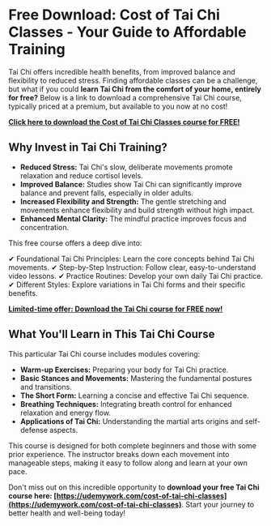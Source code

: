 # Free Download: Cost of Tai Chi Classes - Your Guide to Affordable Training

Tai Chi offers incredible health benefits, from improved balance and flexibility to reduced stress. Finding affordable classes can be a challenge, but what if you could **learn Tai Chi from the comfort of your home, entirely for free?** Below is a link to download a comprehensive Tai Chi course, typically priced at a premium, but available to you now at no cost!

[**Click here to download the Cost of Tai Chi Classes course for FREE!**](https://udemywork.com/cost-of-tai-chi-classes)

## Why Invest in Tai Chi Training?

*   **Reduced Stress:** Tai Chi's slow, deliberate movements promote relaxation and reduce cortisol levels.
*   **Improved Balance:** Studies show Tai Chi can significantly improve balance and prevent falls, especially in older adults.
*   **Increased Flexibility and Strength:** The gentle stretching and movements enhance flexibility and build strength without high impact.
*   **Enhanced Mental Clarity:** The mindful practice improves focus and concentration.

This free course offers a deep dive into:

✔ Foundational Tai Chi Principles: Learn the core concepts behind Tai Chi movements.
✔ Step-by-Step Instruction: Follow clear, easy-to-understand video lessons.
✔ Practice Routines: Develop your own daily Tai Chi practice.
✔ Different Styles: Explore variations in Tai Chi forms and their specific benefits.

[**Limited-time offer: Download the Tai Chi course for FREE now!**](https://udemywork.com/cost-of-tai-chi-classes)

## What You'll Learn in This Tai Chi Course

This particular Tai Chi course includes modules covering:

*   **Warm-up Exercises:** Preparing your body for Tai Chi practice.
*   **Basic Stances and Movements:** Mastering the fundamental postures and transitions.
*   **The Short Form:** Learning a concise and effective Tai Chi sequence.
*   **Breathing Techniques:** Integrating breath control for enhanced relaxation and energy flow.
*   **Applications of Tai Chi:** Understanding the martial arts origins and self-defense aspects.

This course is designed for both complete beginners and those with some prior experience. The instructor breaks down each movement into manageable steps, making it easy to follow along and learn at your own pace.

Don't miss out on this incredible opportunity to **download your free Tai Chi course here: [https://udemywork.com/cost-of-tai-chi-classes](https://udemywork.com/cost-of-tai-chi-classes)**. Start your journey to better health and well-being today!
